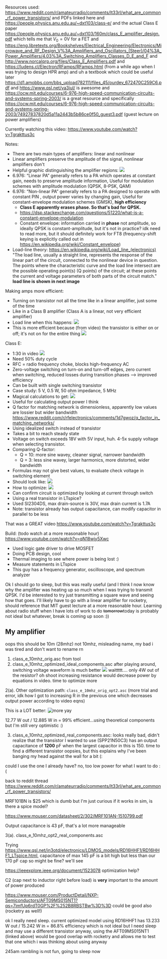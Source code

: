 Resources used:
https://www.reddit.com/r/amateurradio/comments/lt33rl/what_are_common_rf_power_transistors/
and PDFs linked here and https://people.physics.anu.edu.au/~dxt103/class-e/ and the actual Class E paper https://people.physics.anu.edu.au/~dxt103/160m/class_E_amplifier_design.pdf which tells me that $V_0 = 0 \text{V}$ for a FET and https://eng.libretexts.org/Bookshelves/Electrical_Engineering/Electronics/Microwave_and_RF_Design_V%3A_Amplifiers_and_Oscillators_(Steer)/04%3A_Power_Amplifiers/4.03%3A_Switching_Amplifiers_Classes_D_E_and_F and http://www.norcalqrp.org/files/Class_E_Amplifiers.pdf and https://ludens.cl/Electron/RFamps/RFamps.html (from a while ago when I was trying to design HPR amp) and uh a textbook which could be useful later  https://d1.amobbs.com/bbs_upload782111/files_45/ourdev_672470C259C6.pdf and https://www.qsl.net/va3iul/ is awesome and https://ocw.mit.edu/courses/6-976-high-speed-communication-circuits-and-systems-spring-2003/ is a great resource and specifically https://ocw.mit.edu/courses/6-976-high-speed-communication-circuits-and-systems-spring-2003/74927837820d5a11a2443b5b86ce0f50_guest3.pdf (guest lecture on power amplifiers)

Currently watching this video: https://www.youtube.com/watch?v=Tgrakttus3c

Notes:
- There are two main types of amplifiers: linear and nonlinear
- Linear amplifiers preserve the amplitude of the signal, nonlinear amplifiers don't
- Helpful graphic distinguishing the amplifier regions:
![](linear.png)
- 6.976: “Linear PA” generally refers to a PA which operates at constant gain, needs to preserve amplitude information, Useful for modulation schemes with amplitude modulation (QPSK, 8-PSK, QAM)
- 6.976: “Non-linear PA” generally refers to a PA designed to operate with constant PIN , output power varies by changing gain, Useful for constant-envelope modulation schemes (GMSK), **high efficiency**
    - **Class E apparently erases phase. So that's bad for QPSK.**
    - https://dsp.stackexchange.com/questions/51220/what-is-a-constant-envelope-modulation
    - Constant envelope: information carried in **phase** not amplitude, so ideally QPSK is constant-amplitude, but it's not in practice? idk need to read more, but it should definitely work for FT8 (frequency-shift keying is explicitly called out in https://en.wikipedia.org/wiki/Constant_envelope)
- Load-line theory: https://en.wikipedia.org/wiki/Load_line_(electronics) "The load line, usually a straight line, represents the response of the linear part of the circuit, connected to the nonlinear device in question. The points where the characteristic curve and the load line intersect are the possible operating point(s) (Q points) of the circuit; at these points the current and voltage parameters of both parts of the circuit match." **load line is shown in next image**

Making amps more efficient:
- Turning on transistor not all the time like in a linear amplifier, just some of the time
- Like in a Class B amplifier (Class A is a linear, not very efficient amplifier)
- Load line when this happens:
![](load_line.png)
- This is more efficient because (from video) the transistor is either on or off; it's not on for the entire thing
![](switching.png)

Class E:
- 1:30 in video
![](class_e.png)
- Need 50% duty cycle
- RFC = radio frequency choke, blocks high-frequency AC
- Zero-voltage switching on turn-on and turn-off edges, zero current when switching, reduced losses during transition phases --> improved efficiency
- Can be built with single switching transistor
- Case study: 5 V, 0.5 W, 50 ohm impedance, 5 MHz
- Magical calculations to get:
![](case_study_calcs.png)
- Useful for calculating output power I think
- Q factor for matching network is dimensionless, apparently low values are lossier but wider bandwidth https://www.reddit.com/r/rfelectronics/comments/1d7gwoz/q_factor_in_matching_networks/
- Using idealized switch instead of transistor
- Takes a bit to reach steady state
- Voltage on switch exceeds 18V with 5V input, huh. 4-5x supply voltage when selecting transistor.
- Comparing Q-factor:
    - Q = 10: more sine wavey, cleaner signal, narrower bandwidth
    - Q = 3: less sine wavey, larger harmonics, more distorted, wider bandwidth
- Formulas may not give best values, to evaluate check voltage in switching element
- Should look like:
![](switching_voltage.png)
- How to optimize:
![](optimization.png)
- Can confirm circuit is optimized by looking at current through switch
- Using a real transistor in LTspice?
- Used SI2304DS, max drain-source is 30V, max drain current is 1.7A
- Note: transistor already has output capacitance, can modify capacitor in parallel to be less

That was a GREAT video
https://www.youtube.com/watch?v=Tgrakttus3c

Build: (todo watch at a more reasonable hour) https://www.youtube.com/watch?v=qN18wjy5Xwc
- Used logic gate driver to drive MOSFET
- Doing PCB design, cool
- Thermal imaging to see where power is being lost :)
- Measure statements in LTspice
- This guy has a frequency generator, oscilloscope, and spectrum analyzer

Ok I should go to sleep, but this was really useful (and I think I now know why the amplifier was heating up so much when I was trying to transmit QPSK. I'd be interested to try just transmitting a square wave and seeing how that goes. I'll likely have to go with a linear amplifier for rocketry, should reference that MIT guest lecture at a more reasonable hour. Learning about radio stuff when I have lots of work to do ~~tomorrow~~today is probably not ideal but whatever, break is coming up soon :))

## My amplifier
oops this should be 10m (28mhz) not 10mhz, misleading name, my bad i was tired and don't want to rename rn
1. class_e_10mhz_orig.asc from tool
2. class_e_10mhz_optimized_ideal_components.asc after playing around, switching voltage waveform is much better
![](yay.png)
waittttt.... only 4W out of the resistor?
oh shoot increasing resistance would decrease power by equations in video. time to optimize more

2(a). Other optimization path: `class_e_10mhz_orig_opt2.asc` (more trial and error, idk how I got to increasing R in the previous one which decreases output power according to video eqns)

This is a LOT better:
![more yay](yay2.png)

12.77 W out / 12.885 W in = 99% efficient...using theoretical components but I'm still very optimistic :)

3. class_e_10mhz_optimized_real_components.asc: looks really bad, didn't realize that the transistor I wanted to use (SPP21N50C3) has an output capacitance of **1200** pF when the largest capacitor in this is 150. time to find a different transistor oopsies, but this explains why I've been banging my head against the wall for a bit (:

could I use the one I already have? no, too low power for what I want to do :(

back to reddit thread https://www.reddit.com/r/amateurradio/comments/lt33rl/what_are_common_rf_power_transistors/

MRF101BN is $25 which is dumb but I'm just curious if it works in sim, is there a spice model?

https://www.mouser.com/datasheet/2/302/MRF101AN-1510799.pdf

Output capacitance is 43 pF, that's a lot more manageable

3(a). class_e_10mhz_opt2_real_components.asc

Trying https://www.qsl.net/in3otd/electronics/LDMOS_models/RD16HHF1/RD16HHF1_LTspice.html, capacitance of max 145 pF is a bit high but less than our 170 pF cap so might be fine? we'll see

https://ieeexplore.ieee.org/document/1523078 optimization help?

C2 (cap next to inductor right before load) is **very** important to the amount of power produced

https://www.mouser.com/ProductDetail/NXP-Semiconductors/AFT09MS015NT1?qs=7imfUp6rdT0GP%2F%252B8RBSTBw%3D%3D could be good also (rocketry as well!)

ok I really need sleep. current optimized model using RD16HHF1 has 13.233 W out / 15.242 W in = 86.8% efficiency which is not ideal but I need sleep and may use a different transistor anyway, using the AFT09MS015NT1 (linked above) would be good overlap with rocketry and allows me to test that one which i was thinking about using anyway

245am rambling is not fun, going to sleep now
